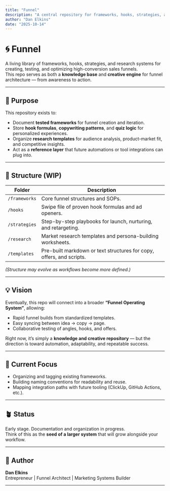 ```yaml
---
title: "Funnel"
description: "A central repository for frameworks, hooks, strategies, and research templates used in building high-conversion sales funnels."
author: "Dan Elkins"
date: "2025-10-14"
---
```


# 🌀 Funnel

A living library of frameworks, hooks, strategies, and research systems for creating, testing, and optimizing high-conversion sales funnels.  
This repo serves as both a **knowledge base** and **creative engine** for funnel architecture — from awareness to action.

---

## 🚧 Purpose

This repository exists to:
- Document **tested frameworks** for funnel creation and iteration.  
- Store **hook formulas**, **copywriting patterns**, and **quiz logic** for personalized experiences.  
- Organize **research templates** for audience analysis, product-market fit, and competitive insights.  
- Act as a **reference layer** that future automations or tool integrations can plug into.

---

## 🧱 Structure (WIP)

| Folder | Description |
|--------|--------------|
| `/frameworks` | Core funnel structures and SOPs. |
| `/hooks` | Swipe file of proven hook formulas and ad openers. |
| `/strategies` | Step-by-step playbooks for launch, nurturing, and retargeting. |
| `/research` | Market research templates and persona-building worksheets. |
| `/templates` | Pre-built markdown or text structures for copy, offers, and scripts. |

*(Structure may evolve as workflows become more defined.)*

---

## 💡 Vision

Eventually, this repo will connect into a broader **“Funnel Operating System”**, allowing:
- Rapid funnel builds from standardized templates.  
- Easy syncing between idea → copy → page.  
- Collaborative testing of angles, hooks, and offers.  

Right now, it’s simply a **knowledge and creative repository** — but the direction is toward automation, adaptability, and repeatable success.

---

## 📘 Current Focus

- Organizing and tagging existing frameworks.  
- Building naming conventions for readability and reuse.  
- Mapping integration paths with future tooling (ClickUp, GitHub Actions, etc.).  

---

## 🪴 Status

Early stage. Documentation and organization in progress.  
Think of this as the **seed of a larger system** that will grow alongside your workflow.

---

## 🧭 Author

**Dan Elkins**  
Entrepreneur | Funnel Architect | Marketing Systems Builder  

----
